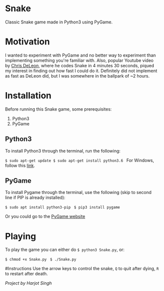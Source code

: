 # Snake
Classic Snake game made in Python3 using PyGame.

# Motivation
I wanted to experiment with PyGame and no better way to experiment than implementing something you're familiar with. Also, popular Youtube video by [Chris DeLeon](https://www.youtube.com/watch?v=xGmXxpIj6vs), where he codes Snake in 4 minutes 30 seconds, piqued my interest in finding out how fast I could do it. Definitely did not implement as fast as DeLeon did, but I was somewhere in the ballpark of ~2 hours.

# Installation
Before running this Snake game, some prerequisites:
1. Python3 
2. PyGame

## Python3
To install Python3 through the terminal, run the following:

`$ sudo apt-get update
 $ sudo apt-get install python3.6
`
For Windows, follow this [link](https://www.python.org/downloads/windows/).

## PyGame
To install Pygame through the terminal, use the following (skip to second line if PIP is already installed):

`$ sudo apt install python3-pip`
` $ pip3 install pygame`

Or you could go to the [PyGame website](https://www.pygame.org/news)

# Playing
To play the game you can either do `$ python3 Snake.py`, or:

`$ chmod +x Snake.py`
` $ ./Snake.py`

#Instructions
Use the arrow keys to control the snake, `Q` to quit after dying, `R` to restart after death.

*Project by Harjot Singh*

